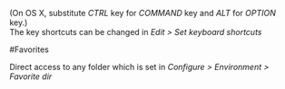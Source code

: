 (On OS X, substitute *CTRL* key for *COMMAND* key and *ALT* for *OPTION* key.)  
The key shortcuts can be changed in *Edit > Set keyboard shortcuts*

#Favorites

Direct access to any folder which is set in *Configure > Environment > Favorite dir*

